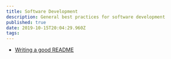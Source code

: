 ```yaml
---
title: Software Development
description: General best practices for software development
published: true
date: 2019-10-15T20:04:29.960Z
tags: 
---
```




* [Writing a good README](/writing-readme)
